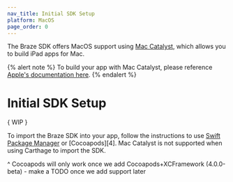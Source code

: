 ```yaml
---
nav_title: Initial SDK Setup
platform: MacOS
page_order: 0
---
```


The Braze SDK offers MacOS support using [Mac Catalyst][1], which allows you to build iPad apps for Mac.

{% alert note %}
To build your app with Mac Catalyst, please reference [Apple's documentation here][2].
{% endalert %}

# Initial SDK Setup

{ WIP }

To import the Braze SDK into your app, follow the instructions to use [Swift Package Manager][3] or [Cocoapods][4]. Mac Catalyst is not supported when using Carthage to import the SDK.

^ Cocoapods will only work once we add Cocoapods+XCFramework (4.0.0-beta) - make a TODO once we add support later


[1]:https://developer.apple.com/mac-catalyst/
[2]:https://developer.apple.com/documentation/uikit/mac_catalyst
[3]:https://www.braze.com/docs/developer_guide/platform_integration_guides/ios/initial_sdk_setup/swift_package_manager/
